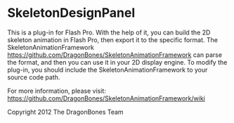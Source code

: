 SkeletonDesignPanel
================

This is a plug-in for Flash Pro. With the help of it, you can build the 2D skeleton animation in Flash Pro, then export it to the specific format. The SkeletonAnimationFramework https://github.com/DragonBones/SkeletonAnimationFramework can parse the format, and then you can use it in your 2D display engine. 
To modify the plug-in, you should include the SkeletonAnimationFramework to your source code path.

For more information, please visit:
https://github.com/DragonBones/SkeletonAnimationFramework/wiki

Copyright 2012 The DragonBones Team
